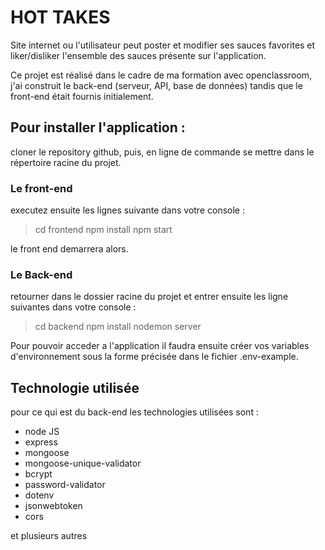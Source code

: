 # HOT TAKES

Site internet ou l'utilisateur peut poster et modifier ses sauces favorites et liker/disliker l'ensemble des sauces présente sur l'application.

Ce projet est réalisé dans le cadre de ma formation avec openclassroom, j'ai construit le back-end (serveur, API, base de données) tandis que le front-end était fournis initialement.   

## Pour installer l'application : 

cloner le repository github, puis, en ligne de commande se mettre dans le répertoire racine du projet.

### Le front-end

executez ensuite les lignes suivante dans votre console : 

> cd frontend
> npm install 
> npm start

le front end demarrera alors.

### Le Back-end

retourner dans le dossier racine du projet et entrer ensuite les ligne suivantes dans votre console :

> cd backend
> npm install
> nodemon server

Pour pouvoir acceder a l'application il faudra ensuite créer vos variables d'environnement sous la forme précisée dans le fichier .env-example.

## Technologie utilisée 

pour ce qui est du back-end les technologies utilisées sont : 
- node JS
- express
- mongoose
- mongoose-unique-validator
- bcrypt
- password-validator
- dotenv
- jsonwebtoken
- cors

et plusieurs autres 